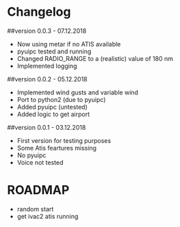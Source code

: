 # Changelog
##version 0.0.3 - 07.12.2018
* Now using metar if no ATIS available
* pyuipc tested and running
* Changed RADIO_RANGE to a (realistic) value of 180 nm
* Implemented logging

##version 0.0.2 - 05.12.2018
* Implemented wind gusts and variable wind
* Port to python2 (due to pyuipc)
* Added pyuipc (untested)
* Added logic to get airport

##version 0.0.1 - 03.12.2018
* First version for testing purposes
* Some Atis feartures missing
* No pyuipc
* Voice not tested

# ROADMAP
* random start
* get ivac2 atis running
